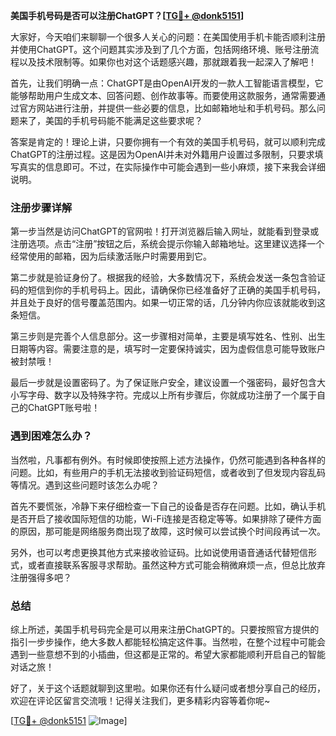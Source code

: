 **美国手机号码是否可以注册ChatGPT？[[TG💪+ @donk5151](https://t.me/s/donk5151)]**

大家好，今天咱们来聊聊一个很多人关心的问题：在美国使用手机卡能否顺利注册并使用ChatGPT。这个问题其实涉及到了几个方面，包括网络环境、账号注册流程以及技术限制等。如果你也对这个话题感兴趣，那就跟着我一起深入了解吧！

首先，让我们明确一点：ChatGPT是由OpenAI开发的一款人工智能语言模型，它能够帮助用户生成文本、回答问题、创作故事等。而要使用这款服务，通常需要通过官方网站进行注册，并提供一些必要的信息，比如邮箱地址和手机号码。那么问题来了，美国的手机号码能不能满足这些要求呢？

答案是肯定的！理论上讲，只要你拥有一个有效的美国手机号码，就可以顺利完成ChatGPT的注册过程。这是因为OpenAI并未对外籍用户设置过多限制，只要求填写真实的信息即可。不过，在实际操作中可能会遇到一些小麻烦，接下来我会详细说明。

### 注册步骤详解

第一步当然是访问ChatGPT的官网啦！打开浏览器后输入网址，就能看到登录或注册选项。点击“注册”按钮之后，系统会提示你输入邮箱地址。这里建议选择一个经常使用的邮箱，因为后续激活账户时需要用到它。

第二步就是验证身份了。根据我的经验，大多数情况下，系统会发送一条包含验证码的短信到你的手机号码上。因此，请确保你已经准备好了正确的美国手机号码，并且处于良好的信号覆盖范围内。如果一切正常的话，几分钟内你应该就能收到这条短信。

第三步则是完善个人信息部分。这一步骤相对简单，主要是填写姓名、性别、出生日期等内容。需要注意的是，填写时一定要保持诚实，因为虚假信息可能导致账户被封禁哦！

最后一步就是设置密码了。为了保证账户安全，建议设置一个强密码，最好包含大小写字母、数字以及特殊字符。完成以上所有步骤后，你就成功注册了一个属于自己的ChatGPT账号啦！

### 遇到困难怎么办？

当然啦，凡事都有例外。有时候即使按照上述方法操作，仍然可能遇到各种各样的问题。比如，有些用户的手机无法接收到验证码短信，或者收到了但发现内容乱码等情况。遇到这些问题时该怎么办呢？

首先不要慌张，冷静下来仔细检查一下自己的设备是否存在问题。比如，确认手机是否开启了接收国际短信的功能，Wi-Fi连接是否稳定等等。如果排除了硬件方面的原因，那可能是网络服务商出现了故障，这时候可以尝试换个时间段再试一次。

另外，也可以考虑更换其他方式来接收验证码。比如说使用语音通话代替短信形式，或者直接联系客服寻求帮助。虽然这种方式可能会稍微麻烦一点，但总比放弃注册强得多吧？

### 总结

综上所述，美国手机号码完全是可以用来注册ChatGPT的。只要按照官方提供的指引一步步操作，绝大多数人都能轻松搞定这件事。当然啦，在整个过程中可能会遇到一些意想不到的小插曲，但这都是正常的。希望大家都能顺利开启自己的智能对话之旅！

好了，关于这个话题就聊到这里啦。如果你还有什么疑问或者想分享自己的经历，欢迎在评论区留言交流哦！记得关注我们，更多精彩内容等着你呢~

[[TG💪+ @donk5151](https://t.me/s/donk5151) ![Image](https://i.postimg.cc/rwNCRYN7/Snipaste-2025-04-30-17-27-05.png)]